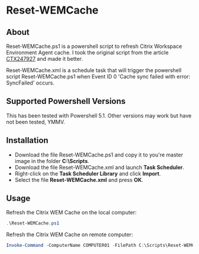 # Reset-WEMCache

## About
Reset-WEMCache.ps1 is a powershell script to refresh Citrix Workspace Environment Agent cache.
I took the original script from the article [CTX247927](https://support.citrix.com/article/CTX247927) and made it better.

Reset-WEMCache.xml is a schedule task that will trigger the powershell script Reset-WEMCache.ps1 when Event ID 0 'Cache sync failed with error: SyncFailed' occurs.

## Supported Powershell Versions
This has been tested with Powershell 5.1. Other versions may work but have not been tested, YMMV.

## Installation
* Download the file Reset-WEMCache.ps1 and copy it to you're master image in the folder **C:\Scripts**.
* Download the file Reset-WEMCache.xml and launch **Task Scheduler**.
* Right-click on the **Task Scheduler Library** and click **Import**.
* Select the file **Reset-WEMCache.xml** and press **OK**.

## Usage
Refresh the Citrix WEM Cache on the local computer:
```powershell
.\Reset-WEMCache.ps1
```

Refresh the Citrix WEM Cache on remote computer:
```powershell
Invoke-Command -ComputerName COMPUTER01 -FilePath C:\Scripts\Reset-WEMCache.ps1
```